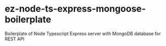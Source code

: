 # ez-node-ts-express-mongoose-boilerplate

Boilerplate of Node Typescript Express server with MongoDB database for REST API
